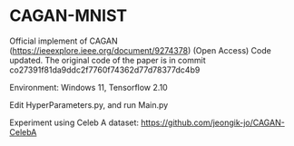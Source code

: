 # CAGAN-MNIST

Official implement of CAGAN (https://ieeexplore.ieee.org/document/9274378) (Open Access) 
Code updated. The original code of the paper is in commit co27391f81da9ddc2f7760f74362d77d78377dc4b9

Environment: Windows 11, Tensorflow 2.10

Edit HyperParameters.py, and run Main.py  
  
Experiment using Celeb A dataset: https://github.com/jeongik-jo/CAGAN-CelebA  

